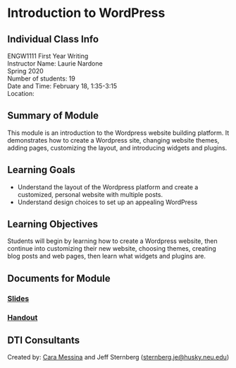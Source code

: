 # Introduction to WordPress

## Individual Class Info
ENGW1111 First Year Writing
<br>
Instructor Name: Laurie Nardone
<br>
Spring 2020
<br>
Number of students: 19
<br>
Date and Time: February 18, 1:35-3:15
<br>
Location: <br>

## Summary of Module
This module is an introduction to the Wordpress website building platform. It demonstrates how to create a Wordpress site, changing website themes, adding pages, customizing the layout, and introducing widgets and plugins.

## Learning Goals
- Understand the layout of the Wordpress platform and create a customized, personal website with multiple posts.
- Understand design choices to set up an appealing WordPress 

## Learning Objectives
Students will begin by learning how to create a Wordpress website, then continue into customizing their new website, choosing themes, creating blog posts and web pages, then learn what widgets and plugins are.

## Documents for Module

### [Slides](https://github.com/NULabNortheastern/digitalassignmentshowcase/blob/master/website-building/sp20-nardone-engw1111-wordpress/slides.pdf)

### [Handout](https://github.com/NULabNortheastern/digitalassignmentshowcase/blob/master/website-building/sp20-nardone-engw1111-wordpress/handout.pdf)

## DTI Consultants
Created by:
[Cara Messina](messina.c@husky.neu.edu) and Jeff Sternberg (sternberg.je@husky.neu.edu)
